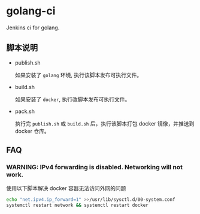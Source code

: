 # golang-ci
Jenkins ci for golang.

## 脚本说明

- publish.sh

  如果安装了 `golang` 环境, 执行该脚本发布可执行文件。
  
- build.sh

  如果安装了 `docker`, 执行改脚本发布可执行文件。

- pack.sh

  执行完 `publish.sh` 或 `build.sh` 后，执行该脚本打包 docker 镜像，并推送到 docker 仓库。

## FAQ

### WARNING: IPv4 forwarding is disabled. Networking will not work.

使用以下脚本解决 docker 容器无法访问外网的问题

``` bash
echo "net.ipv4.ip_forward=1" >>/usr/lib/sysctl.d/00-system.conf
systemctl restart network && systemctl restart docker
```
